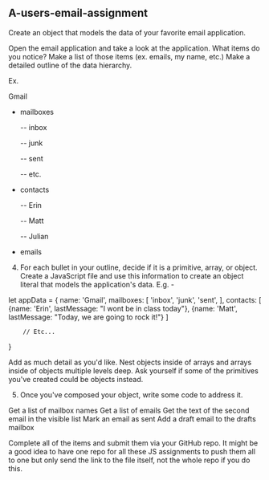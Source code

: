 ## A-users-email-assignment

Create an object that models the data of your favorite email application.

 

Open the email application and take a look at the application.
What items do you notice? Make a list of those items (ex. emails, my name, etc.)
Make a detailed outline of the data hierarchy.

Ex.

Gmail

-  mailboxes

    -- inbox

    -- junk

    -- sent

    -- etc.

- contacts

    -- Erin

    -- Matt

    -- Julian

- emails

4. For each bullet in your outline, decide if it is a primitive, array, or object. Create a JavaScript file and use this information to create an object literal that models the application's data. E.g. -

 

let appData = {
        name: 'Gmail',
        mailboxes: [
                'inbox',
                'junk',
                'sent',
        ],
        contacts: [
                {name: 'Erin', lastMessage: "I wont be in class today"},
                {name: 'Matt', lastMessage: "Today, we are going to rock it!"}
        ]
        
        // Etc...
}
 
 

Add as much detail as you'd like. Nest objects inside of arrays and arrays inside of objects multiple levels deep. Ask yourself if some of the primitives you've created could be objects instead.

 

5. Once you've composed your object, write some code to address it.

Get a list of mailbox names
Get a list of emails
Get the text of the second email in the visible list
Mark an email as sent
Add a draft email to the drafts mailbox
 

Complete all of the items and submit them via your GitHub repo. It might be a good idea to have one repo for all these JS assignments to push them all to one but only send the link to the file itself, not the whole repo if you do this. 